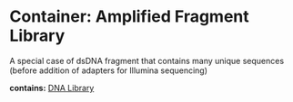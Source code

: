 # Container: Amplified Fragment Library

A special case of dsDNA fragment that contains many unique sequences (before addition of adapters for Illumina sequencing)

  **contains:** <a href='#' onclick='easy_select("Sample Types", "DNA Library")'>DNA Library</a>

